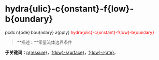 # hydra{ulic}-c{onstant}-f{low}-b{oundary}
pcdc n{ode} bou{ndary} a{pply} <span style='color: red;'>hydra{ulic}-c{onstant}-f{low}-b{oundary}</span>
> **描述：**常量流体边界条件

**子关键词：**[p{ressure}](n{ode}/bou{ndary}/a{pply}/hydra{ulic}-c{onstant}-f{low}-b{oundary}/p{ressure}/)，[f{low}-s{urface}](n{ode}/bou{ndary}/a{pply}/hydra{ulic}-c{onstant}-f{low}-b{oundary}/f{low}-s{urface}/)，[f{low}-r{ate}](n{ode}/bou{ndary}/a{pply}/hydra{ulic}-c{onstant}-f{low}-b{oundary}/f{low}-r{ate}/)，
